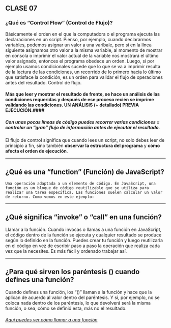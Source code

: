  ## CLASE 07
### ¿Qué es “Control Flow” (Control de Flujo)?

Básicamente el orden en el que la computadora o el programa ejecuta las declaraciones en un script. Pienso, por ejemplo, cuando declararmos variables, podemos asignar un valor a una varibale, pero si en la línea siguiente asignamos otro valor a la misma variable, al momento de mostrar en consola o imprimir el valor actual de la variable nos mostrará el último valor asignado, entonces el programa obedece un orden. Luego, si por ejemplo usamos condicionales sucede que lo que se va a imprimir resulta de la lectura de las condiciones, un recorrido de lo primero hacia lo último que satisface la condición, es un orden para validar el flujo de operaciones antes del resultado. Control de flujo. 
    
#### Más que leer y mostrar el resultado de frente, se hace un análisis de las condiciones requeridas y después de ese proceso recién se imprime validando las condiciones. UN ANÁLISIS (+ detallado) PREVIA EJECUCIÓN.#### 
    
##### Con unas pocas líneas de código puedes recorrer varías condiciones = controlar un “gran” flujo de información antes de ejecutar el resultado.
    
El flujo de control significa que cuando lees un script, no solo debes leer de principio a fin, sino también **observar la estructura del programa** y **cómo afecta el orden de ejecución**.


--------------

## ¿Qué es una “function” (Función) de JavaScript? 
    Una operación adaptada a un elemento de código. En JavaScript, una función es un bloque de código reutilizable que se utiliza para realizar una tarea específica. Las funciones suelen calcular un valor de retorno. Como vemos en este ejemplo:   
 <script>
let x = mifuncion(4, 3);
 

function mifuncion(a, b) {
  return a * b;
}
document.write(x); 
document.getElementById("demo").innerHTML = x;
</script>

-----

## ¿Qué significa “invoke” o “call” en una función?
Llamar a la función. Cuando invocas o llamas a una función en JavaScript, el código dentro de la función se ejecuta y cualquier resultado se produce según lo definido en la función. Puedes crear tu función y luego reutilizarla en el código en vez de escribir paso a paso la operación que realiza cada vez que la necesites. Es más fácil y ordenado trabajar así.

-----

## ¿Para qué sirven los paréntesis () cuando defines una función?
Cuando defines una función, los “()” llaman a la función y hace que la aplican de acuerdo al valor dentro del paréntesis. Y si, por ejemplo, no se coloca nada dentro de los paréntesis, lo que devolverá será la misma función, o sea, cómo se definió esta, más no el resultado. 

###### [Aquí puedes ver cómo llamar a una función](https://scaler.com/topics/images/structure-of-a-javascript-function.webp)
